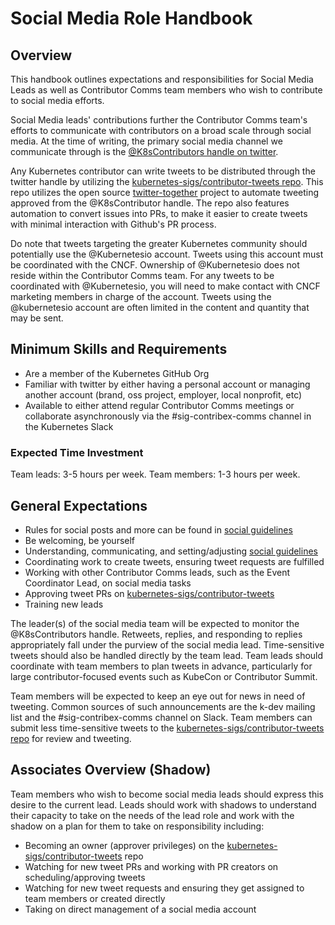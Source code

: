 # Social Media Role Handbook

## Overview

This handbook outlines expectations and responsibilities for Social Media Leads as well as Contributor Comms team members who wish to contribute to social media efforts.

Social Media leads' contributions further the Contributor Comms team's efforts to communicate with contributors on a broad scale through social media.  At the time of writing, the primary social media channel we communicate through is the [@K8sContributors handle on twitter](https://twitter.com/K8sContributors).

Any Kubernetes contributor can write tweets to be distributed through the twitter handle by utilizing the [kubernetes-sigs/contributor-tweets repo](https://github.com/kubernetes-sigs/contributor-tweets). This repo utilizes the open source [twitter-together](https://github.com/gr2m/twitter-together) project to automate tweeting approved from the @K8sContributor handle. The repo also features automation to convert issues into PRs, to make it easier to create tweets with minimal interaction with Github's PR process.

Do note that tweets targeting the greater Kubernetes community should potentially use the @Kubernetesio account. Tweets using this account must be coordinated with the CNCF. Ownership of @Kubernetesio does not reside within the Contributor Comms team. For any tweets to be coordinated with @Kubernetesio, you will need to make contact with CNCF marketing members in charge of the account. Tweets using the @kubernetesio account are often limited in the content and quantity that may be sent.


## Minimum Skills and Requirements

- Are a member of the Kubernetes GitHub Org
- Familiar with twitter by either having a personal account or managing another account (brand, oss project, employer, local nonprofit, etc)
- Available to either attend regular Contributor Comms meetings or collaborate asynchronously via the #sig-contribex-comms channel in the Kubernetes Slack

### Expected Time Investment

Team leads: 3-5 hours per week.
Team members: 1-3 hours per week.

## General Expectations

- Rules for social posts and more can be found in [social guidelines](https://github.com/kubernetes/community/blob/master/communication/contributor-comms/storytelling-resources/social-guidelines.md)
- Be welcoming, be yourself
- Understanding, communicating, and setting/adjusting [social guidelines](https://github.com/kubernetes/community/blob/master/communication/contributor-comms/storytelling-resources/social-guidelines.md)
- Coordinating work to create tweets, ensuring tweet requests are fulfilled
- Working with other Contributor Comms leads, such as the Event Coordinator Lead, on social media tasks
- Approving tweet PRs on [kubernetes-sigs/contributor-tweets](https://github.com/kubernetes-sigs/contributor-tweets)
- Training new leads

The leader(s) of the social media team will be expected to monitor the @K8sContributors handle. Retweets, replies, and responding to replies appropriately fall under the purview of the social media lead. Time-sensitive tweets should also be handled directly by the team lead. Team leads should coordinate with team members to plan tweets in advance, particularly for large contributor-focused events such as KubeCon or Contributor Summit.

Team members will be expected to keep an eye out for news in need of tweeting. Common sources of such announcements are the k-dev mailing list and the #sig-contribex-comms channel on Slack. Team members can submit less time-sensitive tweets to the [kubernetes-sigs/contributor-tweets repo](https://github.com/kubernetes-sigs/contributor-tweets) for review and tweeting.

## Associates Overview (Shadow)

Team members who wish to become social media leads should express this desire to the current lead.
Leads should work with shadows to understand their capacity to take on the needs of the lead role and work with the shadow on a plan for them to take on responsibility including:
* Becoming an owner (approver privileges) on the [kubernetes-sigs/contributor-tweets](https://github.com/kubernetes-sigs/contributor-tweets) repo
* Watching for new tweet PRs and working with PR creators on scheduling/approving tweets
* Watching for new tweet requests and ensuring they get assigned to team members or created directly
* Taking on direct management of a social media account
